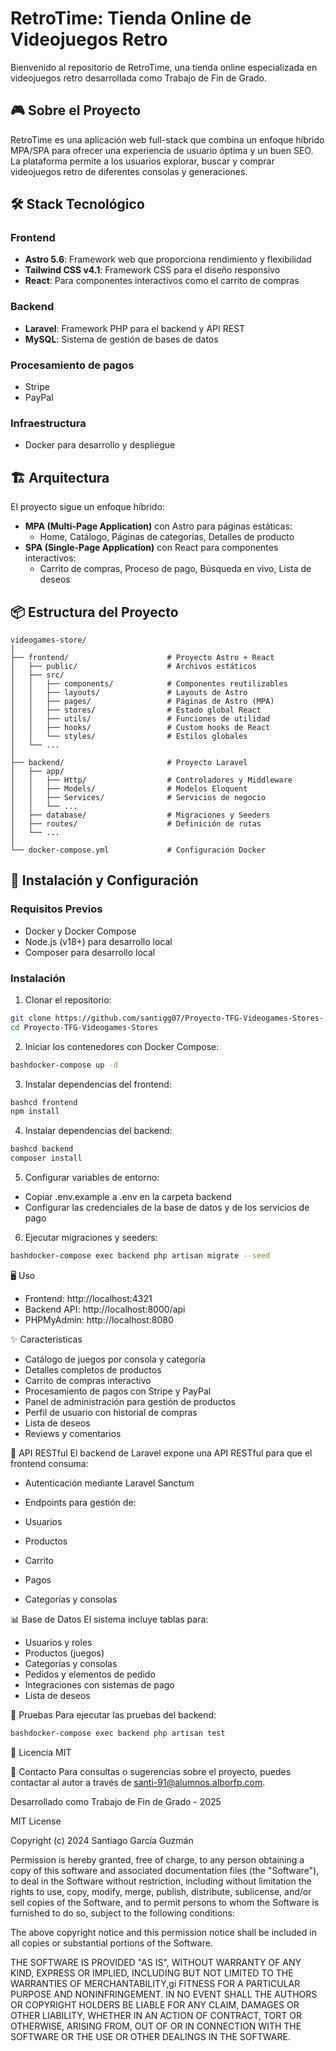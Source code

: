 # RetroTime: Tienda Online de Videojuegos Retro

Bienvenido al repositorio de RetroTime, una tienda online especializada en videojuegos retro desarrollada como Trabajo de Fin de Grado.

## 🎮 Sobre el Proyecto

RetroTime es una aplicación web full-stack que combina un enfoque híbrido MPA/SPA para ofrecer una experiencia de usuario óptima y un buen SEO. La plataforma permite a los usuarios explorar, buscar y comprar videojuegos retro de diferentes consolas y generaciones.

## 🛠️ Stack Tecnológico

### Frontend
- **Astro 5.6**: Framework web que proporciona rendimiento y flexibilidad
- **Tailwind CSS v4.1**: Framework CSS para el diseño responsivo
- **React**: Para componentes interactivos como el carrito de compras

### Backend
- **Laravel**: Framework PHP para el backend y API REST
- **MySQL**: Sistema de gestión de bases de datos

### Procesamiento de pagos
- Stripe
- PayPal

### Infraestructura
- Docker para desarrollo y despliegue

## 🏗️ Arquitectura

El proyecto sigue un enfoque híbrido:

- **MPA (Multi-Page Application)** con Astro para páginas estáticas:
  - Home, Catálogo, Páginas de categorías, Detalles de producto
- **SPA (Single-Page Application)** con React para componentes interactivos:
  - Carrito de compras, Proceso de pago, Búsqueda en vivo, Lista de deseos

## 📦 Estructura del Proyecto
```
videogames-store/
│
├── frontend/                      # Proyecto Astro + React
│   ├── public/                    # Archivos estáticos
│   ├── src/
│   │   ├── components/            # Componentes reutilizables
│   │   ├── layouts/               # Layouts de Astro
│   │   ├── pages/                 # Páginas de Astro (MPA)
│   │   ├── stores/                # Estado global React
│   │   ├── utils/                 # Funciones de utilidad
│   │   ├── hooks/                 # Custom hooks de React
│   │   └── styles/                # Estilos globales
│   └── ...
│
├── backend/                       # Proyecto Laravel
│   ├── app/
│   │   ├── Http/                  # Controladores y Middleware
│   │   ├── Models/                # Modelos Eloquent
│   │   ├── Services/              # Servicios de negocio
│   │   └── ...
│   ├── database/                  # Migraciones y Seeders
│   ├── routes/                    # Definición de rutas
│   └── ...
│
└── docker-compose.yml             # Configuración Docker
```

## 🚀 Instalación y Configuración

### Requisitos Previos
- Docker y Docker Compose
- Node.js (v18+) para desarrollo local
- Composer para desarrollo local

### Instalación

1. Clonar el repositorio:
```bash
git clone https://github.com/santigg07/Proyecto-TFG-Videogames-Stores-.git
cd Proyecto-TFG-Videogames-Stores
```
2. Iniciar los contenedores con Docker Compose:
```bash
bashdocker-compose up -d
```
3. Instalar dependencias del frontend:
```bash
bashcd frontend
npm install
```
4. Instalar dependencias del backend:
```bash
bashcd backend
composer install
```
5. Configurar variables de entorno:

- Copiar .env.example a .env en la carpeta backend
- Configurar las credenciales de la base de datos y de los servicios de pago


6. Ejecutar migraciones y seeders:
```bash
bashdocker-compose exec backend php artisan migrate --seed
```

🖥️ Uso

- Frontend: http://localhost:4321
- Backend API: http://localhost:8000/api
- PHPMyAdmin: http://localhost:8080

✨ Características

- Catálogo de juegos por consola y categoría
- Detalles completos de productos
- Carrito de compras interactivo
- Procesamiento de pagos con Stripe y PayPal
- Panel de administración para gestión de productos
- Perfil de usuario con historial de compras
- Lista de deseos
- Reviews y comentarios

🔄 API RESTful
El backend de Laravel expone una API RESTful para que el frontend consuma:

- Autenticación mediante Laravel Sanctum
- Endpoints para gestión de:

- Usuarios
- Productos
- Carrito
- Pagos
- Categorías y consolas



📊 Base de Datos
El sistema incluye tablas para:

- Usuarios y roles
- Productos (juegos)
- Categorías y consolas
- Pedidos y elementos de pedido
- Integraciones con sistemas de pago
- Lista de deseos

🧪 Pruebas
Para ejecutar las pruebas del backend:
```bash
bashdocker-compose exec backend php artisan test
```
📝 Licencia
MIT

📧 Contacto
Para consultas o sugerencias sobre el proyecto, puedes contactar al autor a través de santi-91@alumnos.alborfp.com.

Desarrollado como Trabajo de Fin de Grado - 2025

MIT License

Copyright (c) 2024 Santiago García Guzmán

Permission is hereby granted, free of charge, to any person obtaining a copy
of this software and associated documentation files (the "Software"), to deal
in the Software without restriction, including without limitation the rights
to use, copy, modify, merge, publish, distribute, sublicense, and/or sell
copies of the Software, and to permit persons to whom the Software is
furnished to do so, subject to the following conditions:

The above copyright notice and this permission notice shall be included in all
copies or substantial portions of the Software.

THE SOFTWARE IS PROVIDED "AS IS", WITHOUT WARRANTY OF ANY KIND, EXPRESS OR
IMPLIED, INCLUDING BUT NOT LIMITED TO THE WARRANTIES OF MERCHANTABILITY,gi
FITNESS FOR A PARTICULAR PURPOSE AND NONINFRINGEMENT. IN NO EVENT SHALL THE
AUTHORS OR COPYRIGHT HOLDERS BE LIABLE FOR ANY CLAIM, DAMAGES OR OTHER
LIABILITY, WHETHER IN AN ACTION OF CONTRACT, TORT OR OTHERWISE, ARISING FROM,
OUT OF OR IN CONNECTION WITH THE SOFTWARE OR THE USE OR OTHER DEALINGS IN THE
SOFTWARE.
#